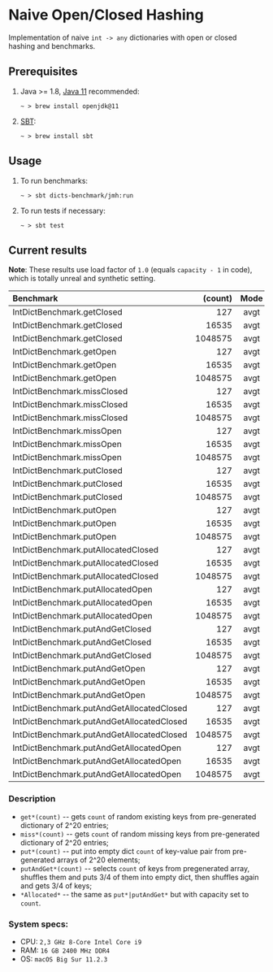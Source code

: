 Naive Open/Closed Hashing
========================

Implementation of naive `int -> any` dictionaries with open or closed hashing
and benchmarks.

Prerequisites
-------------

1. Java  >= 1.8, [Java 11](https://openjdk.java.net/projects/jdk/11/) recommended:
   ```shell
   ~ > brew install openjdk@11
   ```

2. [SBT](https://www.scala-sbt.org/):
   ```shell
   ~ > brew install sbt
   ```

Usage
-----

1. To run benchmarks:
   ```shell
   ~ > sbt dicts-benchmark/jmh:run
   ```

2. To run tests if necessary:
   ```shell
   ~ > sbt test
   ```

Current results
---------------

__Note__: These results use load factor of `1.0` (equals `capacity - 1` in code), which is totally unreal and
synthetic setting.

| Benchmark                                 | (count) | Mode | Cnt |      Score |   |     Error | Units |
|:----------------------------------------- | -------:|:----:| ---:| ----------:|:-:| ---------:|:----- |
| IntDictBenchmark.getClosed                |     127 | avgt |   5 |      0.989 | ± |     0.010 | us/op |
| IntDictBenchmark.getClosed                |   16535 | avgt |   5 |    357.963 | ± |   140.879 | us/op |
| IntDictBenchmark.getClosed                | 1048575 | avgt |   5 |  83261.233 | ± |  5591.723 | us/op |
| IntDictBenchmark.getOpen                  |     127 | avgt |   5 |      2.313 | ± |     0.018 | us/op |
| IntDictBenchmark.getOpen                  |   16535 | avgt |   5 |    356.559 | ± |   102.913 | us/op |
| IntDictBenchmark.getOpen                  | 1048575 | avgt |   5 |  25792.847 | ± |  1204.984 | us/op |
| IntDictBenchmark.missClosed               |     127 | avgt |   5 |      0.932 | ± |     0.009 | us/op |
| IntDictBenchmark.missClosed               |   16535 | avgt |   5 |    437.232 | ± |    23.184 | us/op |
| IntDictBenchmark.missClosed               | 1048575 | avgt |   5 | 111428.388 | ± |  1506.839 | us/op |
| IntDictBenchmark.missOpen                 |     127 | avgt |   5 |     12.692 | ± |     0.375 | us/op |
| IntDictBenchmark.missOpen                 |   16535 | avgt |   5 |    661.002 | ± |    93.186 | us/op |
| IntDictBenchmark.missOpen                 | 1048575 | avgt |   5 | 108710.498 | ± |  5165.610 | us/op |
| IntDictBenchmark.putClosed                |     127 | avgt |   5 |      4.992 | ± |     0.043 | us/op |
| IntDictBenchmark.putClosed                |   16535 | avgt |   5 |   1019.516 | ± |    24.240 | us/op |
| IntDictBenchmark.putClosed                | 1048575 | avgt |   5 | 241567.732 | ± |  9732.676 | us/op |
| IntDictBenchmark.putOpen                  |     127 | avgt |   5 |      4.442 | ± |     0.046 | us/op |
| IntDictBenchmark.putOpen                  |   16535 | avgt |   5 |   1153.167 | ± |    33.175 | us/op |
| IntDictBenchmark.putOpen                  | 1048575 | avgt |   5 | 197239.626 | ± |  1403.676 | us/op |
| IntDictBenchmark.putAllocatedClosed       |     127 | avgt |   5 |      2.568 | ± |     0.135 | us/op |
| IntDictBenchmark.putAllocatedClosed       |   16535 | avgt |   5 |    639.909 | ± |    70.176 | us/op |
| IntDictBenchmark.putAllocatedClosed       | 1048575 | avgt |   5 | 201603.683 | ± | 46738.860 | us/op |
| IntDictBenchmark.putAllocatedOpen         |     127 | avgt |   5 |      3.332 | ± |     0.057 | us/op |
| IntDictBenchmark.putAllocatedOpen         |   16535 | avgt |   5 |    772.453 | ± |   121.198 | us/op |
| IntDictBenchmark.putAllocatedOpen         | 1048575 | avgt |   5 | 164735.061 | ± |  1855.963 | us/op |
| IntDictBenchmark.putAndGetClosed          |     127 | avgt |   5 |      8.139 | ± |     0.090 | us/op |
| IntDictBenchmark.putAndGetClosed          |   16535 | avgt |   5 |   2148.704 | ± |    47.109 | us/op |
| IntDictBenchmark.putAndGetClosed          | 1048575 | avgt |   5 | 452310.557 | ± | 12042.556 | us/op |
| IntDictBenchmark.putAndGetOpen            |     127 | avgt |   5 |      6.905 | ± |     0.268 | us/op |
| IntDictBenchmark.putAndGetOpen            |   16535 | avgt |   5 |   1915.632 | ± |    38.699 | us/op |
| IntDictBenchmark.putAndGetOpen            | 1048575 | avgt |   5 | 343079.123 | ± | 11880.949 | us/op |
| IntDictBenchmark.putAndGetAllocatedClosed |     127 | avgt |   5 |      5.491 | ± |     0.329 | us/op |
| IntDictBenchmark.putAndGetAllocatedClosed |   16535 | avgt |   5 |   1542.745 | ± |   735.734 | us/op |
| IntDictBenchmark.putAndGetAllocatedClosed | 1048575 | avgt |   5 | 340482.744 | ± | 29770.310 | us/op |
| IntDictBenchmark.putAndGetAllocatedOpen   |     127 | avgt |   5 |     11.563 | ± |     0.099 | us/op |
| IntDictBenchmark.putAndGetAllocatedOpen   |   16535 | avgt |   5 |   1852.522 | ± |   619.203 | us/op |
| IntDictBenchmark.putAndGetAllocatedOpen   | 1048575 | avgt |   5 | 333182.320 | ± |  1811.787 | us/op |


### Description

- `get*(count)` -- gets `count` of random existing keys from pre-generated dictionary of 2^20 entries;
- `miss*(count)` -- gets `count` of random missing keys from pre-generated dictionary of 2^20 entries;
- `put*(count)` -- put into empty dict `count` of key-value pair from pre-generated arrays of 2^20 elements;
- `putAndGet*(count)` -- selects `count` of keys from pregenerated array, 
  shuffles them and puts 3/4 of them into empty dict, then shuffles again 
  and gets 3/4 of keys;
- `*Allocated*` -- the same as `put*|putAndGet*` but with capacity set to `count`.

### System specs:
- CPU: `2,3 GHz 8-Core Intel Core i9`
- RAM: `16 GB 2400 MHz DDR4`
- OS: `macOS Big Sur 11.2.3`
